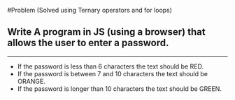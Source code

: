 #Problem (Solved using Ternary operators and for loops)

## Write A program in JS (using a browser) that allows the user to enter a password.
___
* If the password is less than 6 characters the text should be RED.
* If the password is between 7 and 10 characters the text should be ORANGE.
* If the password is longer than 10 characters the text should be GREEN.
